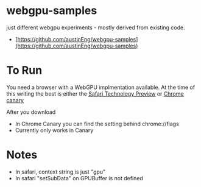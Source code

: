 # webgpu-samples
just different webgpu experiments - mostly derived from existing code. 

* [https://github.com/austinEng/webgpu-samples](https://github.com/austinEng/webgpu-samples)

To Run 
===== 
You need a browser with a WebGPU implmentation available. At the time of this writing the best is either the [Safari Technology Preview](https://developer.apple.com/safari/download/) or 
[Chrome canary](https://www.google.com/chrome/canary/)

After you download 
* In Chrome Canary you can find the setting behind chrome://flags
* Currently only works in Canary



Notes
===
* In safari, context string is just "gpu"
* In safari "setSubData" on GPUBuffer is not defined
 
